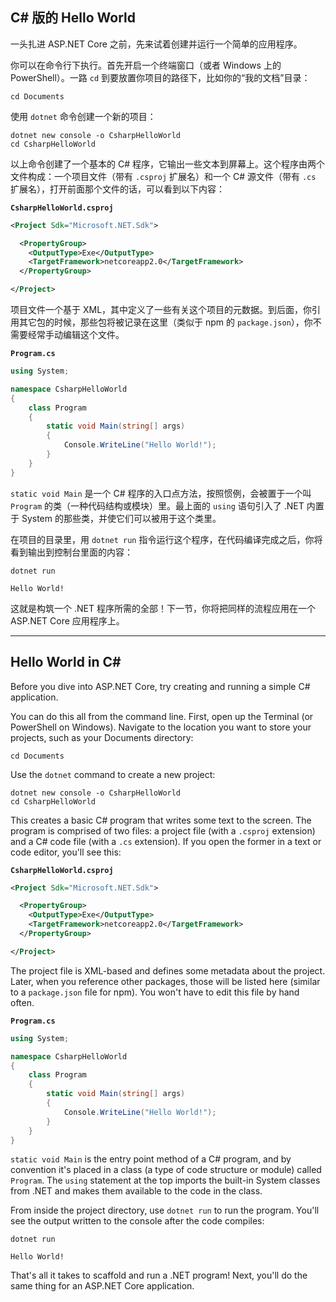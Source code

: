 ## C# 版的 Hello World

一头扎进 ASP.NET Core 之前，先来试着创建并运行一个简单的应用程序。

你可以在命令行下执行。首先开启一个终端窗口（或者 Windows 上的 PowerShell）。一路 `cd` 到要放置你项目的路径下，比如你的“我的文档”目录：

```shell
cd Documents
```

使用 `dotnet` 命令创建一个新的项目：

```shell
dotnet new console -o CsharpHelloWorld
cd CsharpHelloWorld
```

以上命令创建了一个基本的 C# 程序，它输出一些文本到屏幕上。这个程序由两个文件构成：一个项目文件（带有 `.csproj` 扩展名）和一个 C# 源文件（带有 `.cs` 扩展名），打开前面那个文件的话，可以看到以下内容：

**`CsharpHelloWorld.csproj`**

```xml
<Project Sdk="Microsoft.NET.Sdk">

  <PropertyGroup>
    <OutputType>Exe</OutputType>
    <TargetFramework>netcoreapp2.0</TargetFramework>
  </PropertyGroup>

</Project>
```

项目文件一个基于 XML，其中定义了一些有关这个项目的元数据。到后面，你引用其它包的时候，那些包将被记录在这里（类似于 npm 的 `package.json`），你不需要经常手动编辑这个文件。

**`Program.cs`**

```csharp
using System;

namespace CsharpHelloWorld
{
    class Program
    {
        static void Main(string[] args)
        {
            Console.WriteLine("Hello World!");
        }
    }
}
```

`static void Main` 是一个 C# 程序的入口点方法，按照惯例，会被置于一个叫 `Program` 的类（一种代码结构或模块）里。最上面的 `using` 语句引入了 .NET 内置于 System 的那些类，并使它们可以被用于这个类里。

在项目的目录里，用 `dotnet run` 指令运行这个程序，在代码编译完成之后，你将看到输出到控制台里面的内容：

```shell
dotnet run

Hello World!
```

这就是构筑一个 .NET 程序所需的全部！下一节，你将把同样的流程应用在一个 ASP.NET Core 应用程序上。

---

## Hello World in C# #
Before you dive into ASP.NET Core, try creating and running a simple C# application.

You can do this all from the command line. First, open up the Terminal (or PowerShell on Windows). Navigate to the location you want to store your projects, such as your Documents directory:

```
cd Documents
```

Use the `dotnet` command to create a new project:

```
dotnet new console -o CsharpHelloWorld
cd CsharpHelloWorld
```

This creates a basic C# program that writes some text to the screen. The program is comprised of two files: a project file (with a `.csproj` extension) and a C# code file (with a `.cs` extension). If you open the former in a text or code editor, you'll see this:

**`CsharpHelloWorld.csproj`**

```xml
<Project Sdk="Microsoft.NET.Sdk">

  <PropertyGroup>
    <OutputType>Exe</OutputType>
    <TargetFramework>netcoreapp2.0</TargetFramework>
  </PropertyGroup>

</Project>
```

The project file is XML-based and defines some metadata about the project. Later, when you reference other packages, those will be listed here (similar to a `package.json` file for npm). You won't have to edit this file by hand often.

**`Program.cs`**

```csharp
using System;

namespace CsharpHelloWorld
{
    class Program
    {
        static void Main(string[] args)
        {
            Console.WriteLine("Hello World!");
        }
    }
}
```

`static void Main` is the entry point method of a C# program, and by convention it's placed in a class (a type of code structure or module) called `Program`. The `using` statement at the top imports the built-in System classes from .NET and makes them available to the code in the class.

From inside the project directory, use `dotnet run` to run the program. You'll see the output written to the console after the code compiles:

```
dotnet run

Hello World!
```

That's all it takes to scaffold and run a .NET program! Next, you'll do the same thing for an ASP.NET Core application.

